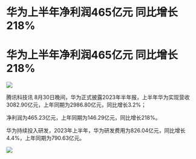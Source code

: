 # 华为上半年净利润465亿元 同比增长218%

# 华为上半年净利润465亿元 同比增长218%

![](https://inews.gtimg.com/news_bt/OWEtCSbXwEHn3Hsx3WR3cPdy1-f9duRPgSXaMJ1VRt6R8AA/1000)

腾讯科技讯 8月30日晚间，华为正式披露2023年半年报，上半年华为实现营收3082.90亿元，上年同期为2986.80亿元，同比增长3.2%；

净利润为465.23亿元，上年同期为146.29亿元，同比增长218%。

华为持续投入研发，2023年上半年，华为研发费用为826.04亿元，同比增长4.4%，上年同期为790.63亿元。

![](https://inews.gtimg.com/news_bt/OUhKzzUCGa8TjfjZib1oFU320nWO6qkXUEgU4tGmt5xYgAA/1000)

